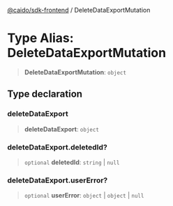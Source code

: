 [@caido/sdk-frontend](../index.md) / DeleteDataExportMutation

# Type Alias: DeleteDataExportMutation

> **DeleteDataExportMutation**: `object`

## Type declaration

### deleteDataExport

> **deleteDataExport**: `object`

### deleteDataExport.deletedId?

> `optional` **deletedId**: `string` \| `null`

### deleteDataExport.userError?

> `optional` **userError**: `object` \| `object` \| `null`
